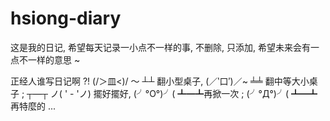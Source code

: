 # hsiong-diary
这是我的日记, 希望每天记录一小点不一样的事, 不删除, 只添加, 希望未来会有一点不一样的意思 ~ 

正经人谁写日记啊 ?! (/＞皿<)/ ～ ┴┴ 翻小型桌子, (／‵口′)／~ ╧╧ 翻中等大小桌子 ; ┬—┬ ノ( ' - 'ノ) 擺好擺好, (╯°O°)╯( ┻━┻再掀一次 ; (╯°Д°)╯( ┻━┻再特麼的 ...
